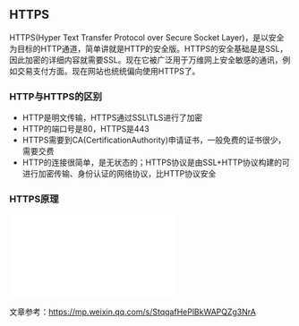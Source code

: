 ## HTTPS

HTTPS(Hyper Text Transfer Protocol over Secure Socket Layer)，是以安全为目标的HTTP通道，简单讲就是HTTP的安全版。HTTPS的安全基础是是SSL，因此加密的详细内容就需要SSL。现在它被广泛用于万维网上安全敏感的通讯，例如交易支付方面。现在网站也统统偏向使用HTTPS了。

### HTTP与HTTPS的区别

- HTTP是明文传输，HTTPS通过SSL\TLS进行了加密
- HTTP的端口号是80，HTTPS是443
- HTTPS需要到CA(CertificationAuthority)申请证书，一般免费的证书很少，需要交费
- HTTP的连接很简单，是无状态的；HTTPS协议是由SSL+HTTP协议构建的可进行加密传输、身份认证的网络协议，比HTTP协议安全

### HTTPS原理

![https_principle](./imgs/https_principle.md)

文章参考：https://mp.weixin.qq.com/s/StqqafHePlBkWAPQZg3NrA